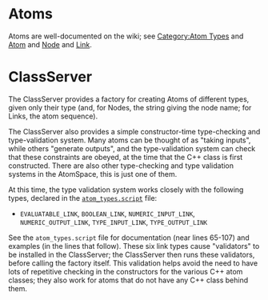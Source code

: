 
Atoms
=====
Atoms are well-documented on the wiki; see
[Category:Atom Types](http://wiki.opencog.org/w/Category:Atom_Types)
and [Atom](http://wiki.opencog.org/w/Atom)
and [Node](http://wiki.opencog.org/w/Node)
and [Link](http://wiki.opencog.org/w/Link).

ClassServer
===========
The ClassServer provides a factory for creating Atoms of different
types, given only their type (and, for Nodes, the string giving the node
name; for Links, the atom sequence).

The ClassServer also provides a simple constructor-time type-checking
and type-validation system. Many atoms can be thought of as "taking
inputs", while others "generate outputs", and the type-validation system
can check that these constraints are obeyed, at the time that the C++
class is first constructed.  There are also other type-checking and
type validation systems in the AtomSpace, this is just one of them.

At this time, the type validation system works closely with the
following types, declared in the
[`atom_types.script`](../atom_types/atom_types.script) file:

* `EVALUATABLE_LINK`, `BOOLEAN_LINK`, `NUMERIC_INPUT_LINK`,
  `NUMERIC_OUTPUT_LINK`, `TYPE_INPUT_LINK`, `TYPE_OUTPUT_LINK`

See the `atom_types.script` file for documentation (near lines 65-107)
and examples (in the lines that follow). These six link types cause
"validators" to be installed in the ClassServer; the ClassServer then
runs these validators, before calling the factory itself. This
validation helps avoid the need to have lots of repetitive checking
in the constructors for the various C++ atom classes; they also work
for atoms that do not have any C++ class behind them.
